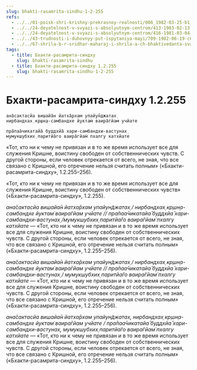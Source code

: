 ```yaml
---
slug: bhakti-rasamrita-sindhu-1-2-255
refs:
  - ../../01-poisk-shri-krishny-prekrasnoy-realnosti/006_1982-03-25-b1_sridharmj_chuvstva_svjatyh_vajshnavov_v_poiske_shri_krishny.md
  - ../../24-deyatelnost-v-svyazi-s-absolyutnym-centrom/413-1983-02-13-a1-otrechenie-v-duhe-predannosti-deyatelnost-v-interesah-absolyutnogo-tsentra.md
  - ../../24-deyatelnost-v-svyazi-s-absolyutnym-centrom/416-1981-03-04-b2-vselennaya-polna-schastya.md
  - ../../43-trudnosti-i-duhovnyy-put-ispytaniya-mayi/709-1982-06-19-c6-proverki-predannosti-ot-bogatstva-do-predlozheniya-stat-shivoj.md
  - ../../67-shrila-b-r-sridhar-maharaj-i-shrila-a-ch-bhaktivedanta-svami-prabhupada/1081-1982-06-30-b3-kommentarii-k-devizu-bhaktivedanty-svami-prabhupady.md
tags:
  - title: Бхакти-расамрита-синдху
    slug: bhakti-rasamrita-sindhu
  - title: Бхакти-расамрита-синдху 1.2.255
    slug: bhakti-rasamrita-sindhu-1-2-255
---
```


# Бхакти-расамрита-синдху 1.2.255


    ана̄сактасйа вишайа̄н йатха̄рхам упайун̃джатах̣
    нирбандхах̣ кр̣шн̣а-самбандхе йуктам̇ ваира̄гйам учйате

    пра̄паа̄чикатайа̄ буддхйа̄ хари-самбандхи-вастунах̣
    мумукшубхих̣ паритйа̄го ваира̄гйам̇ пхалгу катхйате

«Тот, кто ни к чему не привязан и в то же время использует все для служения Кришне, воистину свободен от собственнических чувств. С другой стороны, если человек отрекается от всего, не зная, что все связано с Кришной, его отречение нельзя считать полным» («Бхакти-расамрита-синдху», 1.2.255–256).


«Тот, кто ни к чему не привязан и в то же время использует все для служения Кришне, воистину свободен от собственнических чувств» («Бхакти-расамрита-синдху», 1.2.255).

*ана̄сактасйа вишайа̄н йатха̄рхам упайун̃джатах̣ / нирбандхах̣ кр̣шн̣а-самбандхе йуктам̇ ваира̄гйам учйате // пра̄паа̄чикатайа̄ буддхйа̄ хари-самбандхи-вастунах̣ /мумукшубхих̣ паритйа̄го ваира̄гйам̇ пхалгу катхйате* — «Тот, кто ни к чему не привязан и в то же время использует все для служения Кришне, воистину свободен от собственнических чувств. С другой стороны, если человек отрекается от всего, не зная, что все связано с Кришной, его отречение нельзя считать полным» («Бхакти-расамрита-синдху», 1.2.255–256).


*ана̄сактасйа вишайа̄н йатха̄рхам упайун̃джатах̣ / нирбандхах̣ кр̣шн̣а-самбандхе йуктам̇ ваира̄гйам учйате // пра̄паа̄чикатайа̄ буддхйа̄ хари-самбандхи-вастунах̣ / мумукшубхих̣ паритйа̄го ваира̄гйам̇ пхалгу катхйате* — «Тот, кто ни к чему не привязан и в то же время использует все для служения Кришне, воистину свободен от собственнических чувств. С другой стороны, если человек отрекается от всего, не зная, что все связано с Кришной, его отречение нельзя считать полным» («Бхакти-расамрита-синдху», 1.2.255–256).

*ана̄сактасйа вишайа̄н йатха̄рхам упайун̃джатах̣, нирбандхах̣ кр̣шн̣а-самбандхе йуктам̇ ваира̄гйам учйате / пра̄паа̄чикатайа̄ буддхйа̄ хари-самбандхи-вастунах̣, мумукшубхих̣ паритйа̄го ваира̄гйам̇ пхалгу катхйате* — «Тот, кто ни к чему не привязан и в то же время использует все для служения Кришне, воистину свободен от собственнических чувств. С другой стороны, если человек отрекается от всего, не зная, что все связано с Кришной, его отречение нельзя считать полным» («Бхакти-расамрита-синдху», 1.2.255–256).


